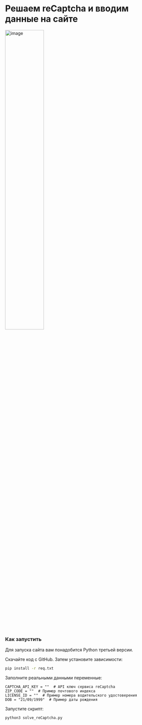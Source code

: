 # Решаем reCaptcha и вводим данные на сайте


<img width="50%" alt="image" src="https://github.com/Ivan-Dorofeev/Test_Case/assets/58893102/06cb4cec-328d-4684-bd6c-ecc1ee6f8233">

### Как запустить

Для запуска сайта вам понадобится Python третьей версии.

Скачайте код с GitHub. Затем установите зависимости:

```sh
pip install -r req.txt
```
Заполните реальными данными переменные:

    CAPTCHA_API_KEY = ""  # API ключ сервиса reCaptcha
    ZIP_CODE = ""  # Пример почтового индекса
    LICENSE_ID = ""  # Пример номера водительского удостоверения
    DOB = "21/09/1999"  # Пример даты рождения


Запустите скрипт:

```sh
python3 solve_reCaptcha.py
```
